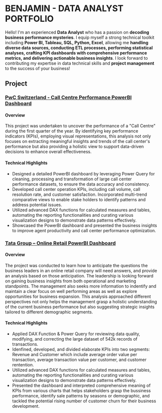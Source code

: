# **BENJAMIN - DATA ANALYST PORTFOLIO**

Hello! I'm an experienced **Data Analyst** who has a passion on **decoding business performance mysteries**. I equip myself a strong technical toolkit including **Power BI, Tableau, SQL, Python, Excel**, allowing me **handling diverse data sources, conducting ETL processes, performing statistical analyses, crafting KPI dashboards with comprehensive performance metrics, and delivering actionable business insights**. I look forward to contributing my expertise in data technical skills and **project management** to the success of your business!

## **Project**
### [PwC Switzerland - Call Centre Performance PowerBI Dashboard](https://app.powerbi.com/view?r=eyJrIjoiOGNhMDVmMWQtODY0YS00NzlhLWE5NzMtNWJhZWVlYTMxMGZjIiwidCI6ImRmODY3OWNkLWE4MGUtNDVkOC05OWFjLWM4M2VkN2ZmOTVhMCJ9)
#### Overview
This project was undertaken to uncover the performance of a "Call Centre" during the first quarter of the year. By identifying key performance indicators (KPIs), employing visual representations, this analysis not only focuses on extracting meaningful insights and trends of the call center's performance but also providing a holistic view to support data-driven decisions to enhance overall effectiveness.
#### Technical Highlights
-	Designed a detailed PowerBI dashboard by leveraging Power Query for cleaning, processing and transformation of large call center performance datasets, to ensure the data accuracy and consistency. 
-	Developed call center operation KPIs, including call volume, call resolution rate, and customer satisfaction. Incorporated multi-trend comparative views to enable stake holders to identify patterns and address potential issues. 
-	Utilized advanced DAX functions for calculated measures and tables, automating the reporting functionalities and curating various visualization designs to demonstrate data patterns effectively. 
-	Showcased the PowerBI dashboard and presented the business insights to improve agent productivity and call center performance optimization.

### [Tata Group – Online Retail PowerBI Dashboard](https://app.powerbi.com/view?r=eyJrIjoiYTY3MzJlMzAtMDMyYi00NDM1LWEwOGEtNDcxOTQwZGNlOWY3IiwidCI6ImRmODY3OWNkLWE4MGUtNDVkOC05OWFjLWM4M2VkN2ZmOTVhMCJ9)
#### Overview
The project was conducted to learn how to anticipate the questions the business leaders in an online retail company will need answers, and provide an analysis based on those anticipation. The leadership is looking forward on gaining business insights from both operational and marketing standpoints. The management also seeks more information to indentify and maintain a clear focus on well performing areas as well as explore opportunities for business expansion. This analysis approached different perspectives not only helps the management grasp a holistic understanding of the current business performance but also suggesting strategic insights tailored to different demographic segments.
#### Technical Highlights
-	Applied DAX Function & Power Query for reviewing data quality, modifying, and correcting the large dataset of 542k records of transactions.
-	Idenfined, developed, and divided elaborate KPIs into two segments: Revenue and Customer which include average order value per transaction, average transaction value per customer, and customer rentention.
-	Utilized advanced DAX functions for calculated measures and tables, automating the reporting functionalities and curating various visualization designs to demonstrate data patterns effectively. 
-	Presented the dashboard and interpreted comprehensive meaning of KPIs from various charts that helps stakeholders grasp the bussiness performance, identify sale patterns by seasons or demographic, and tackled the potential rising number of customer churn for their business development. 

